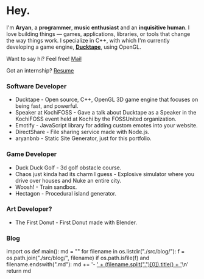 # Hey.
I'm **Aryan**, a **programmer**, **music enthusiast** and an
**inquisitive human**. I love building things — games, applications, libraries, or
tools that change the way things work. I specialize in C++, with which I'm
currently developing a game engine, [**Ducktape**](https://github.com/DucktapeEngine/Ducktape), 
using OpenGL.

Want to say hi? Feel free! [Mail](mailto:aryanbaburajan2007@gmail.com)

Got an internship? [Resume](./resume.pdf)

### Software Developer
- Ducktape - Open source, C++, OpenGL 3D game engine that focuses on being fast, and powerful.
- Speaker at KochiFOSS - Gave a talk about Ducktape as a Speaker in the KochiFOSS event held at Kochi by the FOSSUnited organization.
- Emotify - JavaScript library for adding custom emotes into your website.
- DirectShare - File sharing service made with Node.js.
- aryanbnb - Static Site Generator, just for this portfolio.

### Game Developer 
- Duck Duck Golf - 3d golf obstacle course.
- Chaos just kinda had its charm I guess - Explosive simulator where you drive over houses and Nuke an entire city.
- Woosh! - Train sandbox.
- Hectagon - Procedural island generator.

### Art Developer?
- The First Donut - First Donut made with Blender.

### Blog
<py>
import os
def main():
    md = ""
    for filename in os.listdir("./src/blog/"):
        f = os.path.join("./src/blog/", filename)
        if os.path.isfile(f) and filename.endswith(".md"):
            md += '- <a href="./blog/' + filename.replace(".md", ".html") + '" title="' + (filename.split(".")[0]).title() + '">' + (filename.split(".")[0]).title() + '</a>\n'
    return md
</py>
